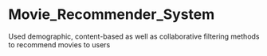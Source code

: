 # Movie_Recommender_System
Used demographic, content-based as well as collaborative filtering methods to recommend movies to users 
